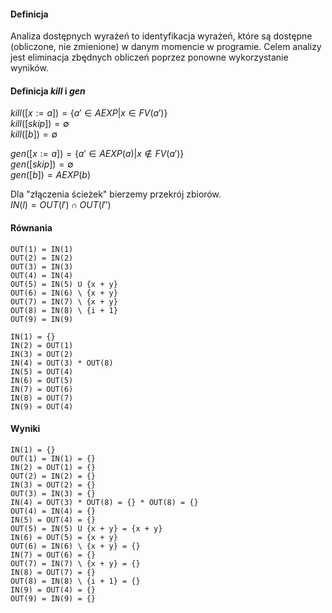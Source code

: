 #### Definicja

Analiza dostępnych wyrażeń to identyfikacja wyrażeń, które są dostępne (obliczone, nie zmienione) w danym momencie w programie.
Celem analizy jest eliminacja zbędnych obliczeń poprzez ponowne wykorzystanie wyników.

#### Definicja $kill$ i $gen$

$kill([x := a]) = \{a' \in AEXP | x \in FV(a') \}$ \
$kill([skip]) = \emptyset$ \
$kill([b]) = \emptyset$

$gen([x := a]) = \{a' \in AEXP(a) | x \notin FV(a') \}$ \
$gen([skip]) = \emptyset$ \
$gen([b]) = AEXP(b)$

Dla "złączenia ścieżek" bierzemy przekrój zbiorów.\
$IN(l) = OUT(l') \cap OUT(l'')$

#### Równania

```
OUT(1) = IN(1)
OUT(2) = IN(2)
OUT(3) = IN(3)
OUT(4) = IN(4)
OUT(5) = IN(5) U {x + y}
OUT(6) = IN(6) \ {x + y}
OUT(7) = IN(7) \ {x + y}
OUT(8) = IN(8) \ {i + 1}
OUT(9) = IN(9)

IN(1) = {}
IN(2) = OUT(1)
IN(3) = OUT(2)
IN(4) = OUT(3) * OUT(8)
IN(5) = OUT(4)
IN(6) = OUT(5)
IN(7) = OUT(6)
IN(8) = OUT(7)
IN(9) = OUT(4)
```

#### Wyniki

```
IN(1) = {}
OUT(1) = IN(1) = {}
IN(2) = OUT(1) = {}
OUT(2) = IN(2) = {}
IN(3) = OUT(2) = {}
OUT(3) = IN(3) = {}
IN(4) = OUT(3) * OUT(8) = {} * OUT(8) = {}
OUT(4) = IN(4) = {}
IN(5) = OUT(4) = {}
OUT(5) = IN(5) U {x + y} = {x + y}
IN(6) = OUT(5) = {x + y}
OUT(6) = IN(6) \ {x + y} = {}
IN(7) = OUT(6) = {}
OUT(7) = IN(7) \ {x + y} = {}
IN(8) = OUT(7) = {}
OUT(8) = IN(8) \ {i + 1} = {}
IN(9) = OUT(4) = {}
OUT(9) = IN(9) = {}
```

